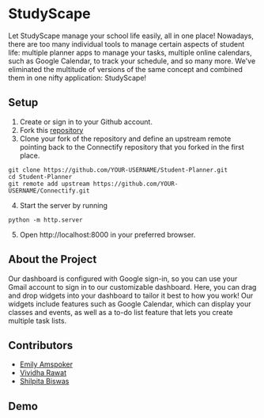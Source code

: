 # StudyScape

Let StudyScape manage your school life easily, all in one place! Nowadays, there are too many individual tools to manage certain aspects of student life: multiple planner apps to manage your tasks, multiple online calendars, such as Google Calendar, to track your schedule, and so many more. We've eliminated the multitude of versions of the same concept and combined them in one nifty application: StudyScape!

## Setup
1. Create or sign in to your Github account.
2. Fork this [repository](https://github.com/MLH-Fellowship/Student-Planner)
3. Clone your fork of the repository and define an upstream remote pointing back to the Connectify repository that you forked in the first place.
```
git clone https://github.com/YOUR-USERNAME/Student-Planner.git
cd Student-Planner
git remote add upstream https://github.com/YOUR-USERNAME/Connectify.git
```
4. Start the server by running
```
python -m http.server
```
5. Open http://localhost:8000 in your preferred browser. 

## About the Project
Our dashboard is configured with Google sign-in, so you can use your Gmail account to sign in to our customizable dashboard. Here, you can drag and drop widgets into your dashboard to tailor it best to how you work! Our widgets include features such as Google Calendar, which can display your classes and events, as well as a to-do list feature that lets you create multiple task lists. 


## Contributors
 - [Emily Amspoker](https://github.com/eamspoker)
 - [Vividha Rawat](https://github.com/V2dha)
 - [Shilpita Biswas](https://github.com/sh-biswas)
 
 ## Demo
